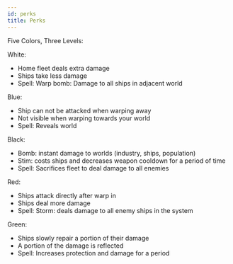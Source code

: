 ```yaml
---
id: perks
title: Perks
---
```



Five Colors, Three Levels:

White:

* Home fleet deals extra damage
* Ships take less damage
* Spell: Warp bomb: Damage to all ships in adjacent world

Blue:

* Ship can not be attacked when warping away
* Not visible when warping towards your world
* Spell: Reveals world

Black:

* Bomb: instant damage to worlds (industry, ships, population)
* Stim: costs ships and decreases weapon cooldown for a period of time
* Spell: Sacrifices fleet to deal damage to all enemies

Red:

* Ships attack directly after warp in
* Ships deal more damage
* Spell: Storm: deals damage to all enemy ships in the system

Green:

* Ships slowly repair a portion of their damage
* A portion of the damage is reflected
* Spell: Increases protection and damage for a period